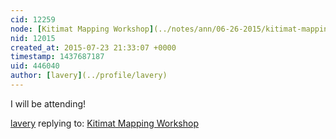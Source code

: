 ```yaml
---
cid: 12259
node: [Kitimat Mapping Workshop](../notes/ann/06-26-2015/kitimat-mapping-workshop)
nid: 12015
created_at: 2015-07-23 21:33:07 +0000
timestamp: 1437687187
uid: 446040
author: [lavery](../profile/lavery)
---
```


I will be attending!

[lavery](../profile/lavery) replying to: [Kitimat Mapping Workshop](../notes/ann/06-26-2015/kitimat-mapping-workshop)

